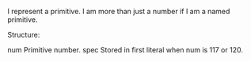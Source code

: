 I represent a primitive.  I am more than just a number if I am a named primitive.

Structure:

 num	<Integer>	Primitive number.
 spec	<Object>		Stored in first literal when num is 117 or 120.
